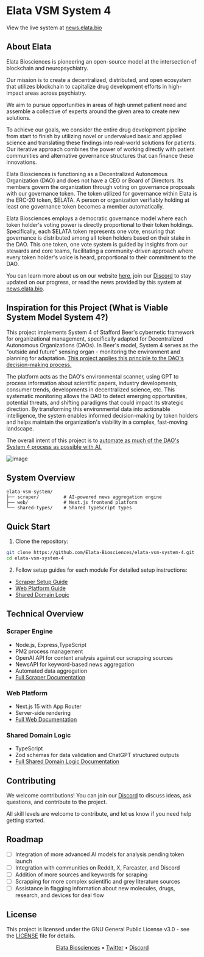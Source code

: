 # Elata VSM System 4

View the live system at [news.elata.bio](https://news.elata.bio)

## About Elata

Elata Biosciences is pioneering an open-source model at the intersection of blockchain and neuropsychiatry.

Our mission is to create a decentralized, distributed, and open ecosystem that utilizes blockchain to capitalize drug development efforts in high-impact areas across psychiatry.

We aim to pursue opportunities in areas of high unmet patient need and assemble a collective of experts around the given area to create new solutions.

To achieve our goals, we consider the entire drug development pipeline from start to finish by utilizing novel or undervalued basic and applied science and translating these findings into real-world solutions for patients. Our iterative approach combines the power of working directly with patient communities and alternative governance structures that can finance these innovations.

Elata Biosciences is functioning as a Decentralized Autonomous Organization (DAO) and does not have a CEO or Board of Directors. Its members govern the organization through voting on governance proposals with our governance token. The token utilized for governance within Elata is the ERC-20 token, $ELATA. A person or organization verifiably holding at least one governance token becomes a member automatically.

Elata Biosciences employs a democratic governance model where each token holder's voting power is directly proportional to their token holdings. Specifically, each $ELATA token represents one vote, ensuring that governance is distributed among all token holders based on their stake in the DAO. This one token, one vote system is guided by insights from our stewards and core teams, facilitating a community-driven approach where every token holder's voice is heard, proportional to their commitment to the DAO.

You can learn more about us on our website [here](https://elata.bio), join our [Discord](https://discord.gg/4CZ7RCwEvb) to stay updated on our progress, or read the news provided by this system at [news.elata.bio](https://news.elata.bio).

## Inspiration for this Project (What is Viable System Model System 4?)

This project implements System 4 of Stafford Beer's cybernetic framework for organizational management, specifically adapted for Decentralized Autonomous Organizations (DAOs). In Beer's model, System 4 serves as the "outside and future" sensing organ - monitoring the environment and planning for adaptation. [This project applies this principle to the DAO's decision-making process.](https://kelsienabben.substack.com/p/aligning-the-concept-of-decentralized)

The platform acts as the DAO's environmental scanner, using GPT to process information about scientific papers, industry developments, consumer trends, developments in decentralized science, etc. This systematic monitoring allows the DAO to detect emerging opportunities, potential threats, and shifting paradigms that could impact its strategic direction. By transforming this environmental data into actionable intelligence, the system enables informed decision-making by token holders and helps maintain the organization's viability in a complex, fast-moving landscape.

The overall intent of this project is to [automate as much of the DAO's System 4 process as possible with AI.](https://kelsienabben.substack.com/p/governatooorr-guardrails-practical)

![image](https://usm-portal.com/wp-content/uploads/2021/06/VSM-1.png)

## System Overview

```
elata-vsm-system/
├── scraper/         # AI-powered news aggregation engine
├── web/             # Next.js frontend platform
└── shared-types/    # Shared TypeScript types
```

## Quick Start

1. Clone the repository:

```bash
git clone https://github.com/Elata-Biosciences/elata-vsm-system-4.git
cd elata-vsm-system-4
```

2. Follow setup guides for each module
   For detailed setup instructions:

- [Scraper Setup Guide](scraper/README.md)
- [Web Platform Guide](web/README.md)
- [Shared Domain Logic](shared-types/README.md)

## Technical Overview

### Scraper Engine

- Node.js, Express,TypeScript
- PM2 process management
- OpenAI API for content analysis against our scrapping sources
- NewsAPI for keyword-based news aggregation
- Automated data aggregation
- [Full Scraper Documentation](scraper/README.md)

### Web Platform

- Next.js 15 with App Router
- Server-side rendering
- [Full Web Documentation](web/README.md)

### Shared Domain Logic

- TypeScript
- Zod schemas for data validation and ChatGPT structured outputs
- [Full Shared Domain Logic Documentation](shared-types/README.md)

## Contributing

We welcome contributions! You can join our [Discord](https://discord.gg/4CZ7RCwEvb) to discuss ideas, ask questions, and contribute to the project.

All skill levels are welcome to contribute, and let us know if you need help getting started.

## Roadmap

- [ ] Integration of more advanced AI models for analysis pending token launch
- [ ] Integration with communities on Reddit, X, Farcaster, and Discord
- [ ] Addition of more sources and keywords for scraping
- [ ] Scrapping for more complex scientific and grey literature sources
- [ ] Assistance in flagging information about new molecules, drugs, research, and devices for deal flow

## License

This project is licensed under the GNU General Public License v3.0 - see the [LICENSE](LICENSE) file for details.

<p align="center">
  <a href="https://elata.bio">Elata Biosciences</a> •
  <a href="https://twitter.com/Elata_Bio">Twitter</a> •
  <a href="https://discord.gg/4CZ7RCwEvb">Discord</a>
</p>
